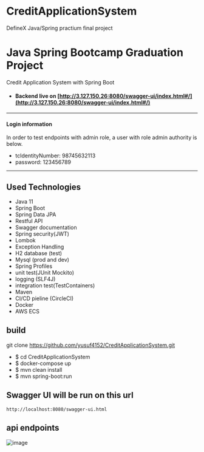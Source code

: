 # CreditApplicationSystem
DefineX Java/Spring practium final project


# Java Spring Bootcamp Graduation Project
Credit Application System with Spring Boot

- #### Backend live on [http://3.127.150.26:8080/swagger-ui/index.html#/](http://3.127.150.26:8080/swagger-ui/index.html#/)

---

#### Login information
In order to test endpoints with admin role, a user with role admin authority is below.

- tcIdentityNumber: 98745632113
- password: 123456789

---

## Used Technologies

- Java 11
- Spring Boot
- Spring Data JPA
- Restful API
- Swagger documentation
- Spring security(JWT)
- Lombok
- Exception Handling
- H2 database (test)
- Mysql (prod and dev)
- Spring Profiles
- unit test(JUnit Mockito)
- logging (SLF4J)
- integration test(TestContainers)
- Maven
- CI/CD pieline (CircleCI)
- Docker
- AWS ECS

## build 
 git clone https://github.com/yusuf4152/CreditApplicationSystem.git
 
- $ cd CreditApplicationSystem
- $ docker-compose up 
- $ mvn clean install
- $ mvn spring-boot:run

## Swagger UI will be run on this url
`http://localhost:8080/swagger-ui.html`
## api endpoints
![image](https://user-images.githubusercontent.com/55889339/220599074-6b20b82b-bb42-43f1-bdc6-ebadecb5bbf5.png)


